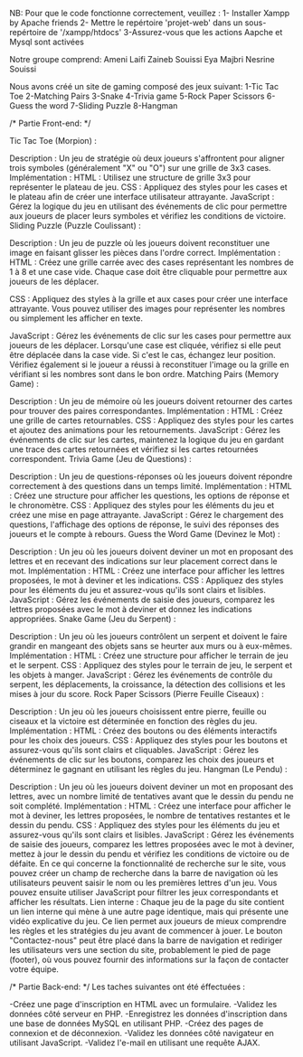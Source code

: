 NB: Pour que le code fonctionne correctement, veuillez :
  1- Installer Xampp by Apache friends 
  2- Mettre le repértoire 'projet-web' dans un sous-repértoire de '/xampp/htdocs'
  3-Assurez-vous que les actions Aapche et Mysql sont activées

Notre groupe comprend:
            Ameni Laifi
            Zaineb Souissi
            Eya Majbri 
            Nesrine Souissi
            
Nous avons créé un site de gaming composé des jeux suivant:
  1-Tic Tac Toe
  2-Matching Pairs
  3-Snake
  4-Trivia game
  5-Rock Paper Scissors
  6-Guess the word
  7-Sliding Puzzle
  8-Hangman
  

/* Partie Front-end: */

Tic Tac Toe (Morpion) :

Description : Un jeu de stratégie où deux joueurs s'affrontent pour aligner trois symboles (généralement "X" ou "O") sur une grille de 3x3 cases.
Implémentation :
HTML : Utilisez une structure de grille 3x3 pour représenter le plateau de jeu.
CSS : Appliquez des styles pour les cases et le plateau afin de créer une interface utilisateur attrayante.
JavaScript : Gérez la logique du jeu en utilisant des événements de clic pour permettre aux joueurs de placer leurs symboles et vérifiez les conditions de victoire.
Sliding Puzzle (Puzzle Coulissant) :

Description : Un jeu de puzzle où les joueurs doivent reconstituer une image en faisant glisser les pièces dans l'ordre correct.
Implémentation :
HTML : Créez une grille carrée avec des cases représentant les nombres de 1 à 8 et une case vide. Chaque case doit être cliquable pour permettre aux joueurs de les déplacer.

CSS : Appliquez des styles à la grille et aux cases pour créer une interface attrayante. Vous pouvez utiliser des images pour représenter les nombres ou simplement les afficher en texte.

JavaScript : Gérez les événements de clic sur les cases pour permettre aux joueurs de les déplacer. Lorsqu'une case est cliquée, vérifiez si elle peut être déplacée dans la case vide. Si c'est le cas, échangez leur position. Vérifiez également si le joueur a réussi à reconstituer l'image ou la grille en vérifiant si les nombres sont dans le bon ordre.
Matching Pairs (Memory Game) :

Description : Un jeu de mémoire où les joueurs doivent retourner des cartes pour trouver des paires correspondantes.
Implémentation :
HTML : Créez une grille de cartes retournables.
CSS : Appliquez des styles pour les cartes et ajoutez des animations pour les retournements.
JavaScript : Gérez les événements de clic sur les cartes, maintenez la logique du jeu en gardant une trace des cartes retournées et vérifiez si les cartes retournées correspondent.
Trivia Game (Jeu de Questions) :

Description : Un jeu de questions-réponses où les joueurs doivent répondre correctement à des questions dans un temps limité.
Implémentation :
HTML : Créez une structure pour afficher les questions, les options de réponse et le chronomètre.
CSS : Appliquez des styles pour les éléments du jeu et créez une mise en page attrayante.
JavaScript : Gérez le chargement des questions, l'affichage des options de réponse, le suivi des réponses des joueurs et le compte à rebours.
Guess the Word Game (Devinez le Mot) :

Description : Un jeu où les joueurs doivent deviner un mot en proposant des lettres et en recevant des indications sur leur placement correct dans le mot.
Implémentation :
HTML : Créez une interface pour afficher les lettres proposées, le mot à deviner et les indications.
CSS : Appliquez des styles pour les éléments du jeu et assurez-vous qu'ils sont clairs et lisibles.
JavaScript : Gérez les événements de saisie des joueurs, comparez les lettres proposées avec le mot à deviner et donnez les indications appropriées.
Snake Game (Jeu du Serpent) :

Description : Un jeu où les joueurs contrôlent un serpent et doivent le faire grandir en mangeant des objets sans se heurter aux murs ou à eux-mêmes.
Implémentation :
HTML : Créez une structure pour afficher le terrain de jeu et le serpent.
CSS : Appliquez des styles pour le terrain de jeu, le serpent et les objets à manger.
JavaScript : Gérez les événements de contrôle du serpent, les déplacements, la croissance, la détection des collisions et les mises à jour du score.
Rock Paper Scissors (Pierre Feuille Ciseaux) :

Description : Un jeu où les joueurs choisissent entre pierre, feuille ou ciseaux et la victoire est déterminée en fonction des règles du jeu.
Implémentation :
HTML : Créez des boutons ou des éléments interactifs pour les choix des joueurs.
CSS : Appliquez des styles pour les boutons et assurez-vous qu'ils sont clairs et cliquables.
JavaScript : Gérez les événements de clic sur les boutons, comparez les choix des joueurs et déterminez le gagnant en utilisant les règles du jeu.
Hangman (Le Pendu) :

Description : Un jeu où les joueurs doivent deviner un mot en proposant des lettres, avec un nombre limité de tentatives avant que le dessin du pendu ne soit complété.
Implémentation :
HTML : Créez une interface pour afficher le mot à deviner, les lettres proposées, le nombre de tentatives restantes et le dessin du pendu.
CSS : Appliquez des styles pour les éléments du jeu et assurez-vous qu'ils sont clairs et lisibles.
JavaScript : Gérez les événements de saisie des joueurs, comparez les lettres proposées avec le mot à deviner, mettez à jour le dessin du pendu et vérifiez les conditions de victoire ou de défaite.
En ce qui concerne la fonctionnalité de recherche sur le site, vous pouvez créer un champ de recherche dans la barre de navigation où les utilisateurs peuvent saisir le nom ou les premières lettres d'un jeu. Vous pouvez ensuite utiliser JavaScript pour filtrer les jeux correspondants et afficher les résultats.
Lien interne : Chaque jeu de la page du site contient un lien interne qui mène à une autre page identique, mais qui présente une vidéo explicative du jeu. Ce lien permet aux joueurs de mieux comprendre les règles et les stratégies du jeu avant de commencer à jouer.
Le bouton "Contactez-nous" peut être placé dans la barre de navigation et rediriger les utilisateurs vers une section du site, probablement le pied de page (footer), où vous pouvez fournir des informations sur la façon de contacter votre équipe.

/* Partie Back-end: */
Les taches suivantes ont été éffectuées :

-Créez une page d'inscription en HTML avec un formulaire.
-Validez les données côté serveur en PHP.
-Enregistrez les données d'inscription dans une base de données MySQL en utilisant PHP.
-Créez des pages de connexion et de déconnexion.
-Validez les données côté navigateur en utilisant JavaScript.
-Validez l'e-mail en utilisant une requête AJAX.

